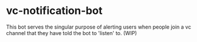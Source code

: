 # vc-notification-bot
This bot serves the singular purpose of alerting users when people join a vc channel that they have told the bot to 'listen' to.
(WIP)
